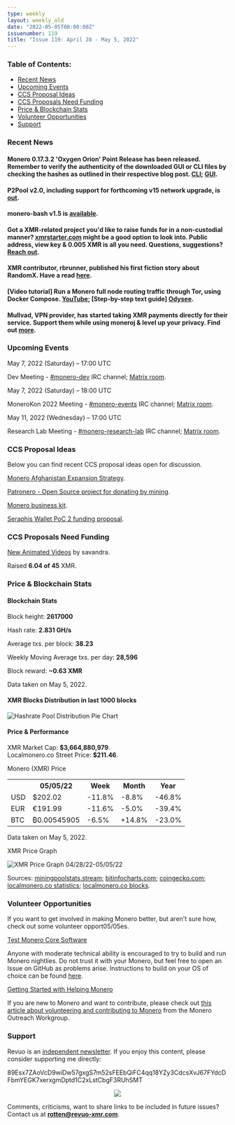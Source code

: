 ```yaml
---
type: weekly
layout: weekly_old
date: "2022-05-05T00:00:00Z"
issuenumber: 119
title: "Issue 119: April 28 - May 5, 2022"
---
```


<h3>Table of Contents:</h3>
<ul class="contents">
    <li><a href="#news">Recent News</a></li>
    <li><a href="#events">Upcoming Events</a></li>
    <li><a href="#ideas">CCS Proposal Ideas</a></li>
    <li><a href="#proposals">CCS Proposals Need Funding</a></li>
    <li><a href="#stats">Price & Blockchain Stats</a></li>
    <li><a href="#volunteer">Volunteer Opportunities</a></li>
    <li><a href="#support">Support</a></li>
</ul>

<h3 id="news">Recent News</h3>

<div class="newsbyte">
    <h4>Monero 0.17.3.2 'Oxygen Orion' Point Release has been released. Remember to verify the authenticity of the downloaded GUI or CLI files by checking the hashes as outlined in their respective blog post. <a href="https://www.getmonero.org/2022/04/29/monero-0.17.3.2-released.html" target="_blank">CLI</a>; <a href="https://www.getmonero.org/2022/04/29/monero-GUI-0.17.3.2-released.html" target="_blank">GUI</a>.</h4>
</div>

<div class="newsbyte">
    <h4>P2Pool v2.0, including support for forthcoming v15 network upgrade, is <a href="https://github.com/SChernykh/p2pool/releases/tag/v2.0" target="_blank">out</a>.</h4>
</div>

<div class="newsbyte">
    <h4>monero-bash v1.5 is <a href="https://github.com/hinto-janaiyo/monero-bash/releases/tag/v1.5" target="_blank">available</a>.</h4>
</div>

<div class="newsbyte">
    <h4>Got a XMR-related project you'd like to raise funds for in a non-custodial manner? <a href="https://xmrstarter.com/" target="_blank">xmrstarter.com</a> might be a good option to look into. Public address, view key & 0.005 XMR is all you need. Questions, suggestions? <a href="https://xmrstarter.com/support" target="_blank">Reach out</a>.</h4>
</div>

<div class="newsbyte">
    <h4>XMR contributor, rbrunner, published his first fiction story about RandomX. Have a read <a href="https://rbrunner7.github.io/numerator.html" target="_blank">here</a>.</h4>
</div>

<div class="newsbyte">
    <h4>[Video tutorial] Run a Monero full node routing traffic through Tor, using Docker Compose. <a href="https://yewtu.be/watch?v=OviYhLZ02qg" target="_blank">YouTube</a>; [Step-by-step text guide] <a href="https://lbry.bcow.xyz/@Luigi-Tech/monero-tor" target="_blank">Odysee</a>.</h4>
</div>

<div class="newsbyte">
    <h4>Mullvad, VPN provider, has started taking XMR payments directly for their service. Support them while using moneroj & level up your privacy. Find out <a href="https://mullvad.net/en/blog/2022/5/3/we-now-accept-monero/" target="_blank">more</a>.</h4>
</div>

<h3 id="events">Upcoming Events</h3>

<div class="event">
    <p class="date" markdown="1">May 7, 2022 (Saturday) – 17:00 UTC</p>
    <p markdown="1">Dev Meeting - <a href="irc://irc.libera.chat/#monero-dev" target="_blank">#monero-dev</a> IRC channel; <a href="https://matrix.to/#/#monero-dev:monero.social" target="_blank">Matrix room</a>.</p>
</div>

<div class="event">
    <p class="date" markdown="1">May 7, 2022 (Saturday) – 18:00 UTC</p>
    <p markdown="1">MoneroKon 2022 Meeting - <a href="irc://irc.libera.chat/#monero-events" target="_blank">#monero-events</a> IRC channel; <a href="https://matrix.to/#/#monero-events:monero.social" target="_blank">Matrix room</a>.</p>
</div>

<div class="event">
    <p class="date" markdown="1">May 11, 2022 (Wednesday) – 17:00 UTC</p>
    <p markdown="1">Research Lab Meeting - <a href="irc://irc.libera.chat/#monero-research-lab" target="_blank">#monero-research-lab</a> IRC channel; <a href="https://matrix.to/#/#monero-research-lab:monero.social" target="_blank">Matrix room</a>.</p>
</div>

<h3 id="ideas">CCS Proposal Ideas</h3>

<p>Below you can find recent CCS proposal ideas open for discussion.</p>

<div class="proposal">
<p><a href="https://repo.getmonero.org/monero-project/ccs-proposals/-/merge_requests/282" target="_blank">Monero Afghanistan Expansion Strategy</a>.</p>
</div>

<div class="proposal">
<p><a href="https://repo.getmonero.org/monero-project/ccs-proposals/-/merge_requests/310" target="_blank">Patronero - Open Source project for donating by mining</a>.</p>
</div>

<div class="proposal">
<p><a href="https://repo.getmonero.org/monero-project/ccs-proposals/-/merge_requests/311" target="_blank">Monero business kit</a>.</p>
</div>

<div class="proposal">
<p><a href="https://repo.getmonero.org/monero-project/ccs-proposals/-/merge_requests/314" target="_blank">Seraphis Wallet PoC 2 funding proposal</a>.</p>
</div>

<h3 id="proposals">CCS Proposals Need Funding</h3>

<div class="proposal">
    <p><a href="https://ccs.getmonero.org/proposals/savandra-videos-for-monero.html" target="_blank">New Animated Videos</a> by savandra.</p>
    <p>Raised <b>6.04 of 45</b> XMR.</p>
</div>

<h3 id="stats">Price & Blockchain Stats</h3>

<h4 class="stat">Blockchain Stats</h4>

<div class="bcstats">
    <p>Block height: <b>2617000</b></p>
    <p>Hash rate: <b>2.831 GH/s</b></p>
    <p>Average txs. per block: <b>38.23</b></p>
    <p>Weekly Moving Average txs. per day: <b>28,596</b></p>
    <p>Block reward: <b>~0.63 XMR</b></p>
</div>
<p class="note">Data taken on May 5, 2022.</p>

<h4 class="stat">XMR Blocks Distribution in last 1000 blocks</h4>
<p><img src="/img/hashrate-pool-distribution-0505.png" alt="Hashrate Pool Distribution Pie Chart"/></p>

<h4 class="stat" id="price-stat">Price & Performance</h4>

<div class="price-intro">XMR Market Cap: <b>$3,664,880,979</b>.<br/>Localmonero.co Street Price: <b>$211.46</b>.</div>

<p class="table-title">Monero (XMR) Price</p>
<table class="price-table">
  <tr class="row1">
    <th></th>
    <th>05/05/22</th>
    <th>Week</th>
    <th>Month</th>
    <th>Year</th>
  </tr>
  <tr>
    <td data-th="XMR to">USD</td>
    <td data-th="05/05/22">$202.02</td>
    <td data-th="Week" class="red">-11.8%</td>
    <td data-th="Month" class="red">-8.8%</td>
    <td data-th="Year" class="red">-46.8%</td>
  </tr>
  <tr class="row3">
    <td data-th="XMR to">EUR</td>
    <td data-th="05/05/22">€191.99</td>
    <td data-th="Week" class="red">-11.6%</td>
    <td data-th="Month" class="red">-5.0%</td>
    <td data-th="Year" class="red">-39.4%</td>
  </tr>
  <tr>
    <td data-th="XMR to">BTC</td>
    <td data-th="05/05/22">₿0.00545905</td>
    <td data-th="Week" class="red">-6.5%</td>
    <td data-th="Month" class="green">+14.8%</td>
    <td data-th="Year" class="red">-23.0%</td>
  </tr>
</table>
<p class="note">Data taken on May 5, 2022.</p>

<p class="table-title">XMR Price Graph</p>

![XMR Price Graph 04/28/22-05/05/22](/img/weekly-chart-0505.png "XMR Price Graph 04/28/22-05/05/22") 

Sources: <a href="https://miningpoolstats.stream/monero" target="_blank">miningpoolstats.stream</a>; <a href="https://bitinfocharts.com/monero/" target="_blank">bitinfocharts.com</a>; <a href="https://www.coingecko.com/en/coins/monero" target="_blank">coingecko.com</a>; <a href="https://localmonero.co/statistics" target="_blank">localmonero.co statistics</a>; <a href="https://localmonero.co/blocks" target="_blank">localmonero.co blocks</a>.

<h3 id="volunteer">Volunteer Opportunities</h3>

<p>If you want to get involved in making Monero better, but aren't sure how, check out some volunteer opport05/05es.</p>

<div class="newsbyte">
    <p class="date"><a href="https://github.com/monero-project/monero" target="_blank">Test Monero Core Software</a></p>
    <p>Anyone with moderate technical ability is encouraged to try to build and run Monero nightlies. Do not trust it with your Monero, but feel free to open an Issue on GitHub as problems arise. Instructions to build on your OS of choice can be found <a href="https://github.com/monero-project/monero#compiling-monero-from-source" target="_blank">here</a>. </p>
</div>

<div class="newsbyte">
    <p class="date"><a href="https://github.com/monero-project/monero" target="_blank">Getting Started with Helping Monero</a></p>
    <p>If you are new to Monero and want to contribute, please check out <a href="https://www.monerooutreach.org/stories/getting-started-helping-monero.php" target="_blank">this article about volunteering and contributing to Monero</a> from the Monero Outreach Workgroup. </p>
</div>

<h3 id="support">Support</h3>

<p markdown="1">Revuo is an <a href="https://revuo-xmr.com/support/">independent newsletter</a>. If you enjoy this content, please consider supporting me directly:</p>

<p class="address" markdown="1">89Esx7ZAoVcD9wiDw57gxgS7m52sFEEbQiFC4qq18YZy3CdcsXvJ67FYdcDFbmYEGK7xerxgmDptd1C2xLstCbgF3RUhSMT</p>

<p><center><a href="monero:89Esx7ZAoVcD9wiDw57gxgS7m52sFEEbQiFC4qq18YZy3CdcsXvJ67FYdcDFbmYEGK7xerxgmDptd1C2xLstCbgF3RUhSMT" class="qr"><img src="/img/donate-monero.jpg" style="max-width: 200px;"/></a></center></p>

Comments, criticisms, want to share links to be included in future issues? Contact us at **rotten@revuo-xmr.com**.
